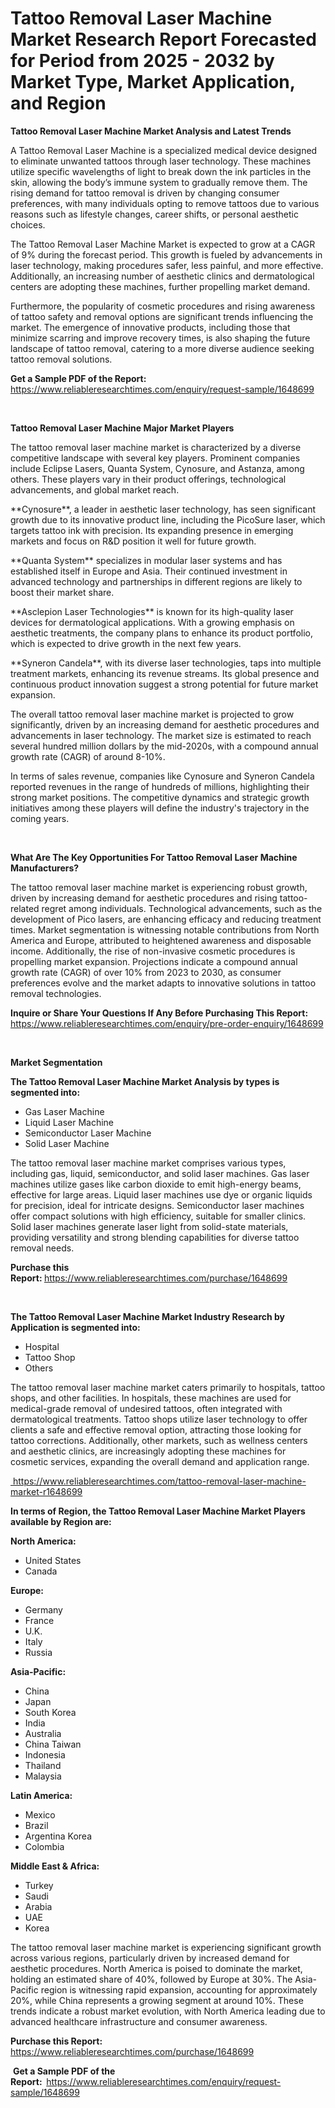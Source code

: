 <p><h1>Tattoo Removal Laser Machine Market Research Report Forecasted for Period from 2025 -  2032 by Market Type, Market Application, and Region</h1></p><p><strong>Tattoo Removal Laser Machine Market Analysis and Latest Trends</strong></p>
<p><p>A Tattoo Removal Laser Machine is a specialized medical device designed to eliminate unwanted tattoos through laser technology. These machines utilize specific wavelengths of light to break down the ink particles in the skin, allowing the body’s immune system to gradually remove them. The rising demand for tattoo removal is driven by changing consumer preferences, with many individuals opting to remove tattoos due to various reasons such as lifestyle changes, career shifts, or personal aesthetic choices.</p><p>The Tattoo Removal Laser Machine Market is expected to grow at a CAGR of 9% during the forecast period. This growth is fueled by advancements in laser technology, making procedures safer, less painful, and more effective. Additionally, an increasing number of aesthetic clinics and dermatological centers are adopting these machines, further propelling market demand. </p><p>Furthermore, the popularity of cosmetic procedures and rising awareness of tattoo safety and removal options are significant trends influencing the market. The emergence of innovative products, including those that minimize scarring and improve recovery times, is also shaping the future landscape of tattoo removal, catering to a more diverse audience seeking tattoo removal solutions.</p></p>
<p><strong>Get a Sample PDF of the Report:&nbsp;</strong> <a href="https://www.reliableresearchtimes.com/enquiry/request-sample/1648699?utm_campaign=3002&utm_medium=2&utm_source=Github&utm_content=ia&utm_term=13042025&utm_id=tattoo-removal-laser-machine">https://www.reliableresearchtimes.com/enquiry/request-sample/1648699</a></p>
<p>&nbsp;</p>
<p><strong>Tattoo Removal Laser Machine Major Market Players</strong></p>
<p><p>The tattoo removal laser machine market is characterized by a diverse competitive landscape with several key players. Prominent companies include Eclipse Lasers, Quanta System, Cynosure, and Astanza, among others. These players vary in their product offerings, technological advancements, and global market reach.</p><p>**Cynosure**, a leader in aesthetic laser technology, has seen significant growth due to its innovative product line, including the PicoSure laser, which targets tattoo ink with precision. Its expanding presence in emerging markets and focus on R&D position it well for future growth.</p><p>**Quanta System** specializes in modular laser systems and has established itself in Europe and Asia. Their continued investment in advanced technology and partnerships in different regions are likely to boost their market share.</p><p>**Asclepion Laser Technologies** is known for its high-quality laser devices for dermatological applications. With a growing emphasis on aesthetic treatments, the company plans to enhance its product portfolio, which is expected to drive growth in the next few years.</p><p>**Syneron Candela**, with its diverse laser technologies, taps into multiple treatment markets, enhancing its revenue streams. Its global presence and continuous product innovation suggest a strong potential for future market expansion.</p><p>The overall tattoo removal laser machine market is projected to grow significantly, driven by an increasing demand for aesthetic procedures and advancements in laser technology. The market size is estimated to reach several hundred million dollars by the mid-2020s, with a compound annual growth rate (CAGR) of around 8-10%.</p><p>In terms of sales revenue, companies like Cynosure and Syneron Candela reported revenues in the range of hundreds of millions, highlighting their strong market positions. The competitive dynamics and strategic growth initiatives among these players will define the industry's trajectory in the coming years.</p></p>
<p>&nbsp;</p>
<p><strong>What Are The Key Opportunities For Tattoo Removal Laser Machine Manufacturers?</strong></p>
<p><p>The tattoo removal laser machine market is experiencing robust growth, driven by increasing demand for aesthetic procedures and rising tattoo-related regret among individuals. Technological advancements, such as the development of Pico lasers, are enhancing efficacy and reducing treatment times. Market segmentation is witnessing notable contributions from North America and Europe, attributed to heightened awareness and disposable income. Additionally, the rise of non-invasive cosmetic procedures is propelling market expansion. Projections indicate a compound annual growth rate (CAGR) of over 10% from 2023 to 2030, as consumer preferences evolve and the market adapts to innovative solutions in tattoo removal technologies.</p></p>
<p><strong>Inquire or Share Your Questions If Any Before Purchasing This Report:</strong> <a href="https://www.reliableresearchtimes.com/enquiry/pre-order-enquiry/1648699?utm_campaign=3002&utm_medium=2&utm_source=Github&utm_content=ia&utm_term=13042025&utm_id=tattoo-removal-laser-machine">https://www.reliableresearchtimes.com/enquiry/pre-order-enquiry/1648699</a></p>
<p>&nbsp;</p>
<p><strong>Market Segmentation</strong></p>
<p><strong>The Tattoo Removal Laser Machine Market Analysis by types is segmented into:</strong></p>
<p><ul><li>Gas Laser Machine</li><li>Liquid Laser Machine</li><li>Semiconductor Laser Machine</li><li>Solid Laser Machine</li></ul></p>
<p><p>The tattoo removal laser machine market comprises various types, including gas, liquid, semiconductor, and solid laser machines. Gas laser machines utilize gases like carbon dioxide to emit high-energy beams, effective for large areas. Liquid laser machines use dye or organic liquids for precision, ideal for intricate designs. Semiconductor laser machines offer compact solutions with high efficiency, suitable for smaller clinics. Solid laser machines generate laser light from solid-state materials, providing versatility and strong blending capabilities for diverse tattoo removal needs.</p></p>
<p><strong>Purchase this Report:&nbsp;</strong><a href="https://www.reliableresearchtimes.com/purchase/1648699?utm_campaign=3002&utm_medium=2&utm_source=Github&utm_content=ia&utm_term=13042025&utm_id=tattoo-removal-laser-machine">https://www.reliableresearchtimes.com/purchase/1648699</a></p>
<p>&nbsp;</p>
<p><strong>The Tattoo Removal Laser Machine Market Industry Research by Application is segmented into:</strong></p>
<p><ul><li>Hospital</li><li>Tattoo Shop</li><li>Others</li></ul></p>
<p><p>The tattoo removal laser machine market caters primarily to hospitals, tattoo shops, and other facilities. In hospitals, these machines are used for medical-grade removal of undesired tattoos, often integrated with dermatological treatments. Tattoo shops utilize laser technology to offer clients a safe and effective removal option, attracting those looking for tattoo corrections. Additionally, other markets, such as wellness centers and aesthetic clinics, are increasingly adopting these machines for cosmetic services, expanding the overall demand and application range.</p></p>
<p><a href="https://www.reliableresearchtimes.com/tattoo-removal-laser-machine-market-r1648699?utm_campaign=3002&utm_medium=2&utm_source=Github&utm_content=ia&utm_term=13042025&utm_id=tattoo-removal-laser-machine">&nbsp;https://www.reliableresearchtimes.com/tattoo-removal-laser-machine-market-r1648699</a></p>
<p><strong>In terms of Region, the Tattoo Removal Laser Machine Market Players available by Region are:</strong></p>
<p>
    <p> <strong> North America: </strong>
        <ul>
            <li>United States</li>
            <li>Canada</li>
        </ul>
        </p> 
    <p> <strong> Europe: </strong>
        <ul>
            <li>Germany</li>
            <li>France</li>
            <li>U.K.</li>
            <li>Italy</li>
            <li>Russia</li>
        </ul>
        </p> 
    <p> <strong> Asia-Pacific: </strong>
        <ul>
            <li>China</li>
            <li>Japan</li>
            <li>South Korea</li>
            <li>India</li>
            <li>Australia</li>
            <li>China Taiwan</li>
            <li>Indonesia</li>
            <li>Thailand</li>
            <li>Malaysia</li>
        </ul>
        </p> 
    <p> <strong> Latin America: </strong>
        <ul>
            <li>Mexico</li>
            <li>Brazil</li>
            <li>Argentina Korea</li>
            <li>Colombia</li>
        </ul>
        </p> 
    <p> <strong> Middle East & Africa: </strong>
        <ul>
            <li>Turkey</li>
            <li>Saudi</li>
            <li>Arabia</li>
            <li>UAE</li>
            <li>Korea</li>
        </ul>
    </p>
    </p>
<p><p>The tattoo removal laser machine market is experiencing significant growth across various regions, particularly driven by increased demand for aesthetic procedures. North America is poised to dominate the market, holding an estimated share of 40%, followed by Europe at 30%. The Asia-Pacific region is witnessing rapid expansion, accounting for approximately 20%, while China represents a growing segment at around 10%. These trends indicate a robust market evolution, with North America leading due to advanced healthcare infrastructure and consumer awareness.</p></p>
<p><strong>Purchase this Report: </strong><a href="https://www.reliableresearchtimes.com/purchase/1648699?utm_campaign=3002&utm_medium=2&utm_source=Github&utm_content=ia&utm_term=13042025&utm_id=tattoo-removal-laser-machine">https://www.reliableresearchtimes.com/purchase/1648699</a></p>
<p>&nbsp;<strong>Get a Sample PDF of the Report:&nbsp;&nbsp;</strong><a href="https://www.reliableresearchtimes.com/enquiry/request-sample/1648699?utm_campaign=3002&utm_medium=2&utm_source=Github&utm_content=ia&utm_term=13042025&utm_id=tattoo-removal-laser-machine">https://www.reliableresearchtimes.com/enquiry/request-sample/1648699</a></p>
<p><strong></strong></p>
<p><p></p><p></p><p></p></p>